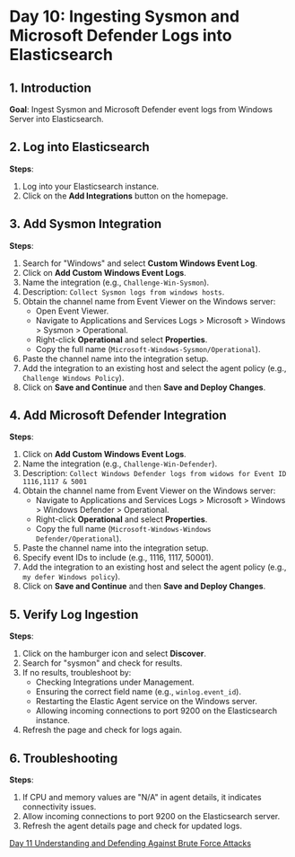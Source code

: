 # Day 10: Ingesting Sysmon and Microsoft Defender Logs into Elasticsearch

## 1. Introduction

**Goal**: Ingest Sysmon and Microsoft Defender event logs from Windows Server into Elasticsearch.
## 2. Log into Elasticsearch

**Steps**:

1. Log into your Elasticsearch instance.
2. Click on the **Add Integrations** button on the homepage.

## 3. Add Sysmon Integration

**Steps**:

1. Search for "Windows" and select **Custom Windows Event Log**.
2. Click on **Add Custom Windows Event Logs**.
3. Name the integration (e.g., `Challenge-Win-Sysmon`).
4. Description: `Collect Sysmon logs from windows hosts`.
5. Obtain the channel name from Event Viewer on the Windows server:
    - Open Event Viewer.
    - Navigate to Applications and Services Logs > Microsoft > Windows > Sysmon > Operational.
    - Right-click **Operational** and select **Properties**.
    - Copy the full name (`Microsoft-Windows-Sysmon/Operational`).
6. Paste the channel name into the integration setup.
7. Add the integration to an existing host and select the agent policy (e.g., `Challenge Windows Policy`).
8. Click on **Save and Continue** and then **Save and Deploy Changes**.

## 4. Add Microsoft Defender Integration

**Steps**:

1. Click on **Add Custom Windows Event Logs**.
2. Name the integration (e.g., `Challenge-Win-Defender`).
3. Description: `Collect Windows Defender logs from widows for Event ID 1116,1117 & 5001`
4. Obtain the channel name from Event Viewer on the Windows server:
    - Navigate to Applications and Services Logs > Microsoft > Windows > Windows Defender > Operational.
    - Right-click **Operational** and select **Properties**.
    - Copy the full name (`Microsoft-Windows-Windows Defender/Operational`).
5. Paste the channel name into the integration setup.
6. Specify event IDs to include (e.g., 1116, 1117, 50001).
7. Add the integration to an existing host and select the agent policy (e.g., `my defer Windows policy`).
8. Click on **Save and Continue** and then **Save and Deploy Changes**.
## 5. Verify Log Ingestion

**Steps**:

1. Click on the hamburger icon and select **Discover**.
2. Search for "sysmon" and check for results.
3. If no results, troubleshoot by:
    - Checking Integrations under Management.
    - Ensuring the correct field name (e.g., `winlog.event_id`).
    - Restarting the Elastic Agent service on the Windows server.
    - Allowing incoming connections to port 9200 on the Elasticsearch instance.
4. Refresh the page and check for logs again.

## 6. Troubleshooting

**Steps**:

1. If CPU and memory values are "N/A" in agent details, it indicates connectivity issues.
2. Allow incoming connections to port 9200 on the Elasticsearch server.
3. Refresh the agent details page and check for updated logs.

[Day 11 Understanding and Defending Against Brute Force Attacks](Day%2011%20Understanding%20and%20Defending%20Against%20Brute%20Force%20Attacks.md)
